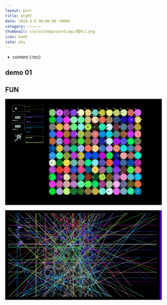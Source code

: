 ```yaml
---
layout: post
title: phyM7
date: 2024-4-8 00:00:00 +0800
category: ~~~~~~
thumbnail: style/image/postLogo/图片2.png
icon: book
cate: phy
---
```



* content
{:toc}

## demo 01

<div id="canva_container" style="width:100%;user-select:none;"></div>
<!-- <script src="../jsfun/ploter.js"></script> -->
<script>
    $(".post-container").css("max-width","1800px")

// add_game_canvas_to_container("canva_container")
</script>

<script src="{{ '/jsfun/jsfun_utils.js' | prepend: site.baseurl    }}   "></script>
<script src="{{ '/jsfun/funCurve.js' | prepend: site.baseurl    }}   "></script>



## FUN
<!-- PRESS E R F -->

![image-20240409005420259](style/image/ALL_MY_MD_2/image-20240409005420259.png)

![image-20240409005702977](style/image/ALL_MY_MD_2/image-20240409005702977.png)

